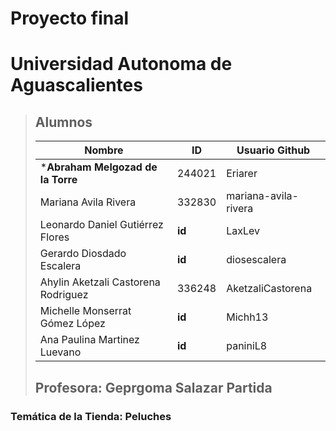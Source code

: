 # Proyecto final
# Universidad Autonoma de Aguascalientes
> ## Alumnos
> | **Nombre** | **ID** | **Usuario Github** |
> | --- | --- | --- |
> | ***Abraham Melgozad de la Torre** | 244021 | Eriarer |
> | Mariana Avila Rivera | 332830 | mariana-avila-rivera |
> | Leonardo Daniel Gutiérrez Flores | **id** | LaxLev |
> | Gerardo Diosdado Escalera | **id** | diosescalera |
> | Ahylin Aketzali Castorena Rodriguez | 336248 | AketzaliCastorena |
> | Michelle Monserrat Gómez López | **id** | Michh13 |
> | Ana Paulina Martinez Luevano | **id** | paniniL8 |
> 
> ## Profesora: Geprgoma Salazar Partida

### Temática de la Tienda: Peluches
